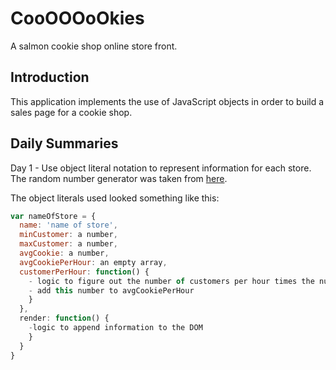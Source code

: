 # CooOOOoOkies
A salmon cookie shop online store front.

## Introduction
This application implements the use of JavaScript objects in order to build a sales page for a cookie shop.

## Daily Summaries
Day 1 - Use object literal notation to represent information for each store.  The random number generator was taken from [here](https://developer.mozilla.org/en-US/docs/Web/JavaScript/Reference/Global_Objects/Math/random).

The object literals used looked something like this:
```javascript
var nameOfStore = {
  name: 'name of store',
  minCustomer: a number,
  maxCustomer: a number,
  avgCookie: a number,
  avgCookiePerHour: an empty array,
  customerPerHour: function() {
    - logic to figure out the number of customers per hour times the number of average cookie per customer
    - add this number to avgCookiePerHour
    }
  },
  render: function() {
    -logic to append information to the DOM
    }
  }
}
```

